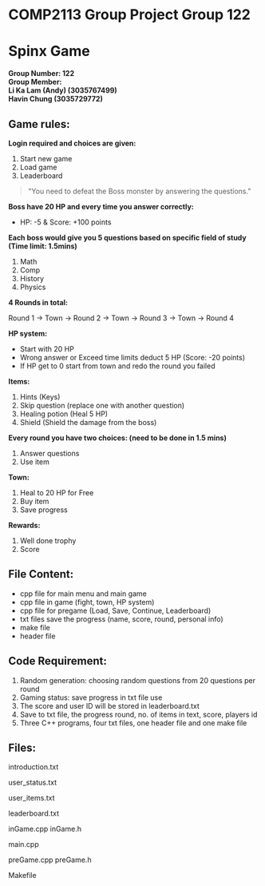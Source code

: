 # COMP2113 Group Project Group 122
# Spinx Game

__Group Number: 122__ <br/>
__Group Member: <br/>
Li Ka Lam (Andy) (3035767499) <br/>
Havin Chung (3035729772)__

## Game rules:
__Login required and choices are given:__
1) Start new game
2) Load game
3) Leaderboard

> "You need to defeat the Boss monster by answering the questions."

__Boss have 20 HP and every time you answer correctly:__ <br/>
- HP: -5 & Score: +100 points

__Each boss would give you 5 questions based on specific field of study (Time limit: 1.5mins)__
1) Math
2) Comp
3) History
4) Physics

__4 Rounds in total:__

Round 1 -> Town -> Round 2 -> Town -> Round 3 -> Town -> Round 4

__HP system:__
- Start with 20 HP
- Wrong answer or Exceed time limits deduct 5 HP (Score: -20 points)
- If HP get to 0 start from town and redo the round you failed

__Items:__
1) Hints (Keys)
2) Skip question (replace one with another question)
3) Healing potion (Heal 5 HP)
4) Shield (Shield the damage from the boss)

__Every round you have two choices: (need to be done in 1.5 mins)__
1) Answer questions
2) Use item

__Town:__
1) Heal to 20 HP for Free
2) Buy item
3) Save progress

__Rewards:__
1) Well done trophy
2) Score

## File Content:
- cpp file for main menu and main game
- cpp file in game (fight, town, HP system)
- cpp file for pregame (Load, Save, Continue, Leaderboard)
- txt files save the progress (name, score, round, personal info)
- make file
- header file

## Code Requirement:
1) Random generation: choosing random questions from 20 questions per round
2) Gaming status: save progress in txt file use <fstream>
3) The score and user ID will be stored in leaderboard.txt
4) Save to txt file, the progress round, no. of items in text, score, players id
5) Three C++ programs, four txt files, one header file and one make file

## Files:

introduction.txt

user_status.txt

user_items.txt

leaderboard.txt

inGame.cpp
inGame.h

main.cpp

preGame.cpp
preGame.h

Makefile

